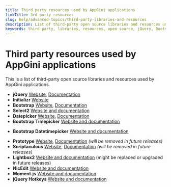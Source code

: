 ```yaml
---
title: Third party resources used by AppGini applications
linkTitle: 3rd party resources
slug: help/advanced-topics/third-party-libraries-and-resources
description: List of third-party open source libraries and resources used by AppGini applications.
keywords: third party, libraries, resources, open source, jQuery, Bootstrap, Select2, Datepicker, Timepicker, Datetimepicker, Prototype, Scriptaculous, Lightbox2, NicEdit
---
```


# Third party resources used by AppGini applications


This is a list of third-party open source libraries and resources used
by AppGini applications.

-   **jQuery** [Website](https://jquery.com/),
    [Documentation](https://api.jquery.com/)
-   **Initializr** [Website](http://www.initializr.com/)
-   **Bootstrap** [Website](https://getbootstrap.com/),
    [Documentation](https://getbootstrap.com/css/)
-   **Select2** [Website and
    documentation](https://select2.github.io/select2/)
-   **Datepicker** [Website](https://github.com/freqdec/datePicker),
    [Documentation](https://freqdec.github.io/datePicker/)
-   **Bootstrap Timepicker** [Website and
    documentation](https://github.com/jdewit/bootstrap-timepicker)
*   **Bootstrap Datetimepicker** [Website and
    documentation](https://getdatepicker.com/4/)
-   **Prototype** [Website](http://prototypejs.org/),
    [Documentation](http://api.prototypejs.org/) *(will be removed in
    future releases)*
-   **Scriptaculous** [Website](https://script.aculo.us/),
    [Documentation](https://madrobby.github.io/scriptaculous/) *(will be
    removed in future releases)*
-   **Lightbox2** [Website and
    documentation](http://lokeshdhakar.com/projects/lightbox2/) (might
    be replaced or upgraded in future releases)
-   **NicEdit** [Website and
    documentation](http://nicedit.com/) 
-   **Moment.js** [Website and
    documentation](https://momentjs.com/docs/)
-   **jQuery Hotkeys** [Website and
    documentation](https://github.com/jeresig/jquery.hotkeys)


